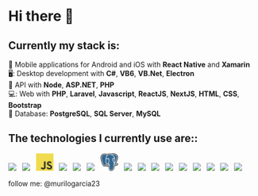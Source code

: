 #### <h1>Hi there 👋</h1>


## Currently my stack is: 

:iphone: Mobile applications for Android and iOS with **React Native** and **Xamarin** <br/> 
🖥️: Desktop development with **C#**, **VB6**, **VB.Net**, **Electron** <br/>
:satellite: API with **Node**, **ASP.NET**, **PHP** <br/>
💻: Web with **PHP**, **Laravel**, **Javascript**, **ReactJS**, **NextJS**, **HTML**, **CSS**, **Bootstrap** <br/>
:floppy_disk: Database: **PostgreSQL**, **SQL Server**, **MySQL**<br/>

  
## The technologies I currently use are:: 

<p>
<img src="https://cdn-icons-png.flaticon.com/512/518/518705.png" height="35px"/>
&nbsp;
<img src="https://www.freepnglogos.com/uploads/apple-logo-png/apple-logo-icon-transparent-png-svg-vector-3.png" height="35px"/>  
&nbsp;  
<img src="https://raw.githubusercontent.com/github/explore/80688e429a7d4ef2fca1e82350fe8e3517d3494d/topics/javascript/javascript.png" height="35px"/>
&nbsp;  
<img src="https://w7.pngwing.com/pngs/915/519/png-transparent-typescript-hd-logo-thumbnail.png" height="35px"/>
&nbsp;  
<img src="https://upload.wikimedia.org/wikipedia/commons/thumb/a/a7/React-icon.svg/1200px-React-icon.svg.png" height="35px"/> 
&nbsp;
<img src="https://www.mysql.com/common/logos/logo-mysql-170x115.png" height="35px"/>
&nbsp;
<img src="https://raw.githubusercontent.com/github/explore/80688e429a7d4ef2fca1e82350fe8e3517d3494d/topics/postgresql/postgresql.png" height="35px"/> 
&nbsp;
<img src="https://img.icons8.com/color/452/microsoft-sql-server.png" height="35px" />   
&nbsp;  
<img src="https://seeklogo.com/images/F/figma-logo-E4E21D3AEA-seeklogo.com.png" height="35px" />
&nbsp;  
<img src="https://www.goodinfonet.com/uploads/news/goodinfonet_photoshop_to_earn_money_1597318109_0.jpg" height="35px" />    
&nbsp;
<img src="https://img1.gratispng.com/20180415/pjw/kisspng-adobe-xd-user-interface-design-computer-icons-adob-adobe-5ad2fa7cce9f02.2569342615237761248463.jpg" height="35px" />   
&nbsp;
<img src="https://sdtimes.com/wp-content/uploads/2018/04/1_tfZa4vsI6UusJYt_fzvGnQ.png" height="35px" />   
&nbsp;
<img src="https://raw.githubusercontent.com/learnbr/csharp/master/csharp-logo.png" height="35px" />   
 &nbsp;
<img src="https://upload.wikimedia.org/wikipedia/commons/thumb/9/9a/Visual_Studio_Code_1.35_icon.svg/2048px-Visual_Studio_Code_1.35_icon.svg.png" height="35px" />  
 &nbsp;
<img src="https://upload.wikimedia.org/wikipedia/commons/b/bd/Delphi_Language_Logo.png" height="35px" />   
 &nbsp;
<img src="https://w7.pngwing.com/pngs/65/862/png-transparent-visual-basic-net-net-framework-asp-net-visual-basicnet-all-versions-text-logo-computer-science-thumbnail.png" height="35px" /> 
</p>


follow me:
@murilogarcia23
